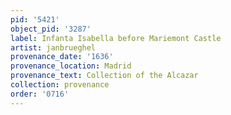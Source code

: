 ```yaml
---
pid: '5421'
object_pid: '3287'
label: Infanta Isabella before Mariemont Castle
artist: janbrueghel
provenance_date: '1636'
provenance_location: Madrid
provenance_text: Collection of the Alcazar
collection: provenance
order: '0716'
---
```

